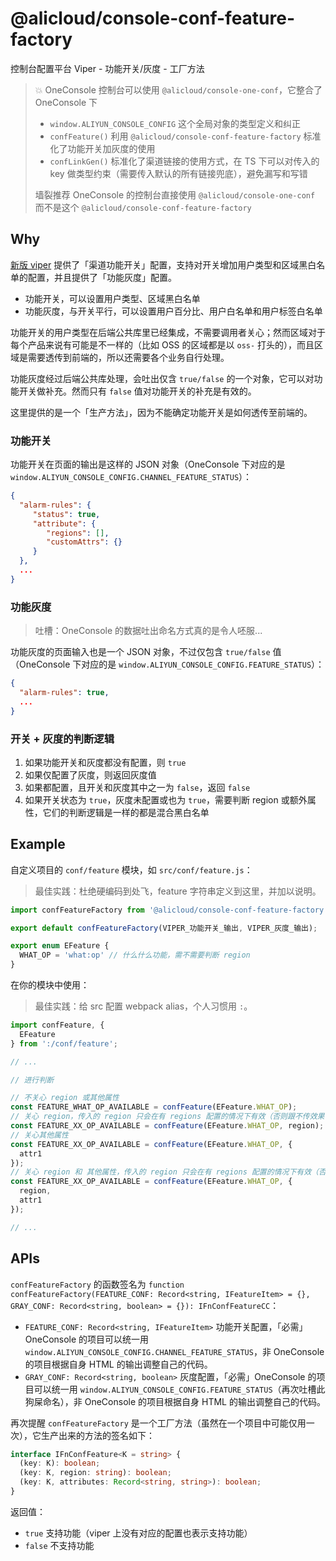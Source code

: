 # @alicloud/console-conf-feature-factory

控制台配置平台 Viper - 功能开关/灰度 - 工厂方法

> 💥 OneConsole 控制台可以使用 `@alicloud/console-one-conf`，它整合了 OneConsole 下
>
> * `window.ALIYUN_CONSOLE_CONFIG` 这个全局对象的类型定义和纠正
> * `confFeature()` 利用 `@alicloud/console-conf-feature-factory` 标准化了功能开关加灰度的使用
> * `confLinkGen()` 标准化了渠道链接的使用方式，在 TS 下可以对传入的 key 做类型约束（需要传入默认的所有链接兜底），避免漏写和写错
>
> 墙裂推荐 OneConsole 的控制台直接使用 `@alicloud/console-one-conf` 而不是这个 `@alicloud/console-conf-feature-factory`

## Why

[新版 viper](https://vipernew.aliyun-inc.com) 提供了「渠道功能开关」配置，支持对开关增加用户类型和区域黑白名单的配置，并且提供了「功能灰度」配置。

* 功能开关，可以设置用户类型、区域黑白名单
* 功能灰度，与开关平行，可以设置用户百分比、用户白名单和用户标签白名单

功能开关的用户类型在后端公共库里已经集成，不需要调用者关心；然而区域对于每个产品来说有可能是不一样的（比如 OSS 的区域都是以 `oss-` 打头的），而且区域是需要透传到前端的，所以还需要各个业务自行处理。

功能灰度经过后端公共库处理，会吐出仅含 `true/false` 的一个对象，它可以对功能开关做补充。然而只有 `false` 值对功能开关的补充是有效的。

这里提供的是一个「生产方法」，因为不能确定功能开关是如何透传至前端的。

### 功能开关

功能开关在页面的输出是这样的 JSON 对象（OneConsole 下对应的是 `window.ALIYUN_CONSOLE_CONFIG.CHANNEL_FEATURE_STATUS`）：

```json
{
  "alarm-rules": {
     "status": true,
     "attribute": {
        "regions": [],
        "customAttrs": {}
     }
  },
  ...
}
```

### 功能灰度

> 吐槽：OneConsole 的数据吐出命名方式真的是令人呸服...

功能灰度的页面输入也是一个 JSON 对象，不过仅包含 `true/false` 值（OneConsole 下对应的是 `window.ALIYUN_CONSOLE_CONFIG.FEATURE_STATUS`）：

```json
{
  "alarm-rules": true,
  ...
}
```

### 开关 + 灰度的判断逻辑

1. 如果功能开关和灰度都没有配置，则 `true`
2. 如果仅配置了灰度，则返回灰度值
3. 如果都配置，且开关和灰度其中之一为 `false`，返回 `false`
4. 如果开关状态为 `true`，灰度未配置或也为 `true`，需要判断 region 或额外属性，它们的判断逻辑是一样的都是混合黑白名单

## Example

自定义项目的 `conf/feature` 模块，如 `src/conf/feature.js`：

> 最佳实践：杜绝硬编码到处飞，feature 字符串定义到这里，并加以说明。

```typescript
import confFeatureFactory from '@alicloud/console-conf-feature-factory'; // 在你的代码中应该只出现这里一次

export default confFeatureFactory(VIPER_功能开关_输出, VIPER_灰度_输出);

export enum EFeature {
  WHAT_OP = 'what:op' // 什么什么功能，需不需要判断 region
}
```

在你的模块中使用：

> 最佳实践：给 src 配置 webpack alias，个人习惯用 `:`。

```typescript
import confFeature, {
  EFeature
} from ':/conf/feature';

// ...

// 进行判断

// 不关心 region 或其他属性
const FEATURE_WHAT_OP_AVAILABLE = confFeature(EFeature.WHAT_OP);
// 关心 region，传入的 region 只会在有 regions 配置的情况下有效（否则跟不传效果一样）
const FEATURE_XX_OP_AVAILABLE = confFeature(EFeature.WHAT_OP, region);
// 关心其他属性
const FEATURE_XX_OP_AVAILABLE = confFeature(EFeature.WHAT_OP, {
  attr1
});
// 关心 region 和 其他属性，传入的 region 只会在有 regions 配置的情况下有效（否则跟不传效果一样）
const FEATURE_XX_OP_AVAILABLE = confFeature(EFeature.WHAT_OP, {
  region,
  attr1
});

// ...
```

## APIs

`confFeatureFactory` 的函数签名为 `function confFeatureFactory(FEATURE_CONF: Record<string, IFeatureItem> = {}, GRAY_CONF: Record<string, boolean> = {}): IFnConfFeatureCC`：

* `FEATURE_CONF: Record<string, IFeatureItem>` 功能开关配置，「必需」OneConsole 的项目可以统一用 `window.ALIYUN_CONSOLE_CONFIG.CHANNEL_FEATURE_STATUS`，非 OneConsole 的项目根据自身 HTML 的输出调整自己的代码。
* `GRAY_CONF: Record<string, boolean>` 灰度配置，「必需」OneConsole 的项目可以统一用 `window.ALIYUN_CONSOLE_CONFIG.FEATURE_STATUS`（再次吐槽此狗屎命名），非 OneConsole 的项目根据自身 HTML 的输出调整自己的代码。

再次提醒 `confFeatureFactory` 是一个工厂方法（虽然在一个项目中可能仅用一次），它生产出来的方法的签名如下：

```typescript
interface IFnConfFeature<K = string> {
  (key: K): boolean;
  (key: K, region: string): boolean;
  (key: K, attributes: Record<string, string>): boolean;
}
```

返回值：

* `true` 支持功能（viper 上没有对应的配置也表示支持功能）
* `false` 不支持功能
